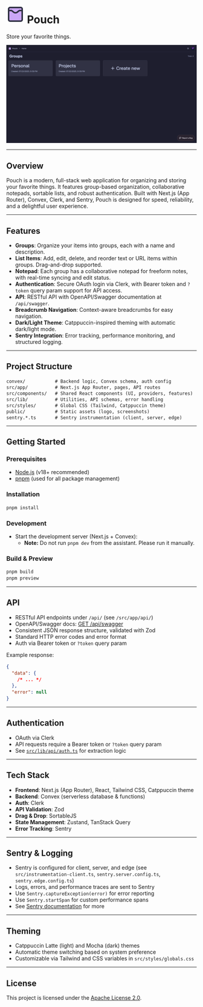 # ![Pouch Logo](public/logo.svg) Pouch

Store your favorite things.

[![Pouch Desktop Screenshot](public/screenshots/desktop.png)](public/screenshots)

---

## Overview

Pouch is a modern, full-stack web application for organizing and storing your favorite things. It features group-based organization, collaborative notepads, sortable lists, and robust authentication. Built with Next.js (App Router), Convex, Clerk, and Sentry, Pouch is designed for speed, reliability, and a delightful user experience.

---

## Features

- **Groups**: Organize your items into groups, each with a name and description.
- **List Items**: Add, edit, delete, and reorder text or URL items within groups. Drag-and-drop supported.
- **Notepad**: Each group has a collaborative notepad for freeform notes, with real-time syncing and edit status.
- **Authentication**: Secure OAuth login via Clerk, with Bearer token and `?token` query param support for API access.
- **API**: RESTful API with OpenAPI/Swagger documentation at `/api/swagger`.
- **Breadcrumb Navigation**: Context-aware breadcrumbs for easy navigation.
- **Dark/Light Theme**: Catppuccin-inspired theming with automatic dark/light mode.
- **Sentry Integration**: Error tracking, performance monitoring, and structured logging.

---

## Project Structure

```
convex/           # Backend logic, Convex schema, auth config
src/app/          # Next.js App Router, pages, API routes
src/components/   # Shared React components (UI, providers, features)
src/lib/          # Utilities, API schemas, error handling
src/styles/       # Global CSS (Tailwind, Catppuccin theme)
public/           # Static assets (logo, screenshots)
sentry.*.ts       # Sentry instrumentation (client, server, edge)
```

---

## Getting Started

### Prerequisites

- [Node.js](https://nodejs.org/) (v18+ recommended)
- [pnpm](https://pnpm.io/) (used for all package management)

### Installation

```sh
pnpm install
```

### Development

- Start the development server (Next.js + Convex):
  - **Note:** Do not run `pnpm dev` from the assistant. Please run it manually.

### Build & Preview

```sh
pnpm build
pnpm preview
```

---

## API

- RESTful API endpoints under `/api/` (see `/src/app/api/`)
- OpenAPI/Swagger docs: [GET /api/swagger](http://localhost:3000/api/swagger)
- Consistent JSON response structure, validated with Zod
- Standard HTTP error codes and error format
- Auth via Bearer token or `?token` query param

Example response:

```json
{
  "data": {
    /* ... */
  },
  "error": null
}
```

---

## Authentication

- OAuth via Clerk
- API requests require a Bearer token or `?token` query param
- See [`src/lib/api/auth.ts`](src/lib/api/auth.ts) for extraction logic

---

## Tech Stack

- **Frontend**: Next.js (App Router), React, Tailwind CSS, Catppuccin theme
- **Backend**: Convex (serverless database & functions)
- **Auth**: Clerk
- **API Validation**: Zod
- **Drag & Drop**: SortableJS
- **State Management**: Zustand, TanStack Query
- **Error Tracking**: Sentry

---

## Sentry & Logging

- Sentry is configured for client, server, and edge (see `src/instrumentation-client.ts`, `sentry.server.config.ts`, `sentry.edge.config.ts`)
- Logs, errors, and performance traces are sent to Sentry
- Use `Sentry.captureException(error)` for error reporting
- Use `Sentry.startSpan` for custom performance spans
- See [Sentry documentation](https://docs.sentry.io/platforms/javascript/guides/nextjs/) for more

---

## Theming

- Catppuccin Latte (light) and Mocha (dark) themes
- Automatic theme switching based on system preference
- Customizable via Tailwind and CSS variables in `src/styles/globals.css`

---

## License

This project is licensed under the [Apache License 2.0](LICENSE).
